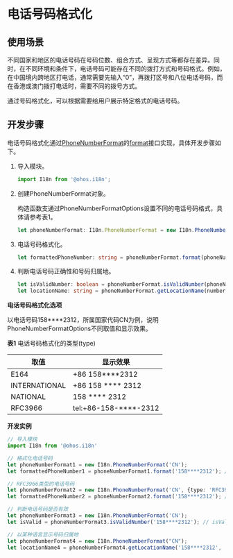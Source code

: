 # 电话号码格式化

## 使用场景

不同国家和地区的电话号码在号码位数、组合方式、呈现方式等都存在差异。同时，在不同环境和条件下，电话号码可能存在不同的拨打方式和号码格式。例如，在中国境内跨地区打电话，通常需要先输入“0”，再拨打区号和八位电话号码，而在香港或澳门拨打电话时，需要不同的拨号方式。

通过号码格式化，可以根据需要给用户展示特定格式的电话号码。

## 开发步骤

电话号码格式化通过[PhoneNumberFormat](../reference/apis-localization-kit/js-apis-i18n.md#phonenumberformat8)的[format](../reference/apis-localization-kit/js-apis-i18n.md#format8)接口实现，具体开发步骤如下。

1. 导入模块。
   ```ts
   import I18n from '@ohos.i18n';
   ```

2. 创建PhoneNumberFormat对象。

   构造函数支通过PhoneNumberFormatOptions设置不同的电话号码格式，具体请参考表1。

   ```ts
   let phoneNumberFormat: I18n.PhoneNumberFormat = new I18n.PhoneNumberFormat(country: string, options?: PhoneNumberFormatOptions);
   ```

3. 电话号码格式化。
   ```ts
   let formattedPhoneNumber: string = phoneNumberFormat.format(phoneNumber: string);
   ```

4. 判断电话号码正确性和号码归属地。
   ```ts
   let isValidNumber: boolean = phoneNumberFormat.isValidNumber(phoneNumber: string); // 判断电话号码正确性
   let locationName: string = phoneNumberFormat.getLocationName(number: string, locale: string); // 获取号码归属地
   ```

**电话号码格式化选项**

以电话号码158\*\*\*\*2312，所属国家代码CN为例，说明PhoneNumberFormatOptions不同取值和显示效果。

**表1** 电话号码格式化的类型(type)

| 取值 | 显示效果 | 
| -------- | -------- |
| E164 | +86 158\*\*\*\*2312 | 
| INTERNATIONAL | +86 158 \*\*\*\* 2312 | 
| NATIONAL | 158 \*\*\*\* 2312 | 
| RFC3966 | tel:+86-158-\*\*\*\*-2312 | 


**开发实例**

```ts
// 导入模块
import I18n from '@ohos.i18n'

// 格式化电话号码
let phoneNumberFormat1 = new I18n.PhoneNumberFormat('CN');
let formattedPhoneNumber1 = phoneNumberFormat1.format('158****2312'); // formattedPhoneNumber1: 158 **** 2312

// RFC3966类型的电话号码
let phoneNumberFormat2 = new I18n.PhoneNumberFormat('CN', {type: 'RFC3966'});
let formattedPhoneNumber2 = phoneNumberFormat2.format('158****2312'); // formattedPhoneNumber2: tel:+86-158-****-2312

// 判断电话号码是否有效
let phoneNumberFormat3 = new I18n.PhoneNumberFormat('CN');
let isValid = phoneNumberFormat3.isValidNumber('158****2312'); // isValid: true

// 以某种语言显示号码归属地
let phoneNumberFormat4 = new I18n.PhoneNumberFormat("CN");
let locationName4 = phoneNumberFormat4.getLocationName('158****2312', 'en-GB') // locationName4: XiAn, Shanxi
```
